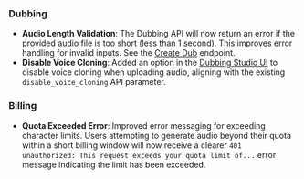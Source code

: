 ### Dubbing

- **Audio Length Validation**: The Dubbing API will now return an error if the provided audio file is too short (less than 1 second). This improves error handling for invalid inputs. See the [Create Dub](/docs/api-reference/dubbing/dub-a-video-or-an-audio-file) endpoint.
- **Disable Voice Cloning**: Added an option in the [Dubbing Studio UI](https://elevenlabs.io/app/dubbing) to disable voice cloning when uploading audio, aligning with the existing `disable_voice_cloning` API parameter.

### Billing

- **Quota Exceeded Error**: Improved error messaging for exceeding character limits. Users attempting to generate audio beyond their quota within a short billing window will now receive a clearer `401 unauthorized: This request exceeds your quota limit of...` error message indicating the limit has been exceeded.
